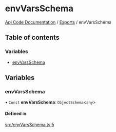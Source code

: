 # envVarsSchema
[Api Code Documentation](../README.md) / [Exports](../modules.md) / envVarsSchema

## Table of contents

### Variables

- [envVarsSchema](envVarsSchema.md#envvarsschema)

## Variables

### envVarsSchema

• `Const` **envVarsSchema**: `ObjectSchema`\<`any`\>

#### Defined in

[src/envVarsSchema.ts:5](https://github.com/openkfw/TruBudget/blob/c993c60c/api/src/envVarsSchema.ts#L5)
